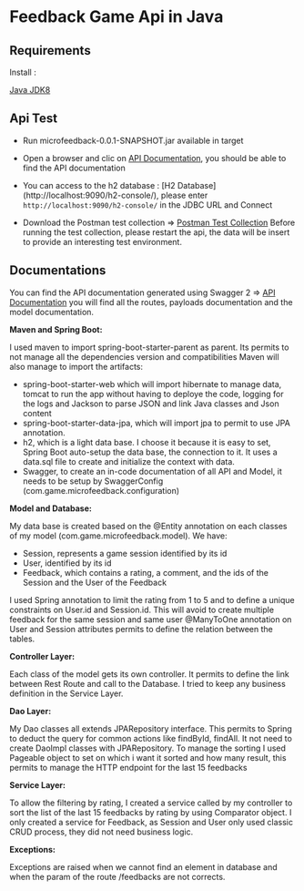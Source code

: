 # Feedback Game Api in Java

## Requirements
Install :

[Java JDK8](https://www.oracle.com/technetwork/java/javase/downloads/jdk8-downloads-2133151.html)

## Api Test
- Run microfeedback-0.0.1-SNAPSHOT.jar available in target
- Open a browser and clic on [API Documentation](http://localhost:9090/swagger-ui.html#/), you should be able to find the API documentation
- You can access to the h2 database : [H2 Database] (http://localhost:9090/h2-console/), please enter `http://localhost:9090/h2-console/` in the JDBC URL and Connect

- Download the Postman test collection => [Postman Test Collection](https://www.getpostman.com/collections/6ae54ad0dce5928f6a46)
Before running the test collection, please restart the api, the data will be insert to provide an interesting test environment.


## Documentations
You can find the API documentation generated using Swagger 2 => [API Documentation](http://localhost:9090/swagger-ui.html#/)
you will find all the routes, payloads documentation and the model documentation.


**Maven and Spring Boot:**

I used maven to import spring-boot-starter-parent as parent. Its permits to not manage all the dependencies version and compatibilities
Maven will also manage to import the artifacts:
- spring-boot-starter-web which will import hibernate to manage data, tomcat to run the app without having to deploye the code, logging for the logs and Jackson to parse JSON and link Java classes and Json content
- spring-boot-starter-data-jpa, which will import jpa to permit to use JPA annotation.
- h2, which is a light data base. I choose it because it is easy to set, Spring Boot auto-setup the data base, the connection to it. It uses a data.sql file to create and initialize the context with data.
- Swagger, to create an in-code documentation of all API and Model, it needs to be setup by SwaggerConfig (com.game.microfeedback.configuration)

**Model and Database:**

My data base is created based on the @Entity annotation on each classes of my model (com.game.microfeedback.model).
We have:
- Session, represents a game session identified by its id
- User, identified by its id
- Feedback, which contains a rating, a comment, and the ids of the Session and the User of the Feedback

I used Spring annotation to limit the rating from 1 to 5 and to define a unique constraints on User.id and Session.id. This will avoid to create multiple feedback for the same session and same user
@ManyToOne annotation on User and Session attributes permits to define the relation between the tables.

**Controller Layer:**

Each class of the model gets its own controller. It permits to define the link between Rest Route and call to the Database.
I tried to keep any business definition in the Service Layer.

**Dao Layer:**

My Dao classes all extends JPARepository interface. This permits to Spring to deduct the query for common actions like findById, findAll.
It not need to create DaoImpl classes with JPARepository.
To manage the sorting I used Pageable object to set on which i want it sorted and how many result, this permits to manage the HTTP endpoint for the last 15 feedbacks

**Service Layer:**

To allow the filtering by rating, I created a service called by my controller to sort the list of the last 15 feedbacks by rating by using Comparator object.
I only created a service for Feedback, as Session and User only used classic CRUD process, they did not need business logic.

**Exceptions:**

Exceptions are raised when we cannot find an element in database and when the param of the route /feedbacks are not corrects.



